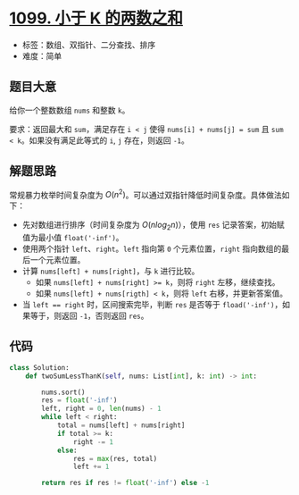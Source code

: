 # [1099. 小于 K 的两数之和](https://leetcode.cn/problems/two-sum-less-than-k/)

- 标签：数组、双指针、二分查找、排序
- 难度：简单

## 题目大意

给你一个整数数组 `nums` 和整数 `k`。

要求：返回最大和 `sum`，满足存在 `i < j` 使得 `nums[i] + nums[j] = sum` 且 `sum < k`。如果没有满足此等式的 `i`, `j` 存在，则返回 `-1`。

## 解题思路

常规暴力枚举时间复杂度为 $O(n^2)$。可以通过双指针降低时间复杂度。具体做法如下：

- 先对数组进行排序（时间复杂度为 $O(nlog_2n)$），使用 `res` 记录答案，初始赋值为最小值 `float('-inf')`。
- 使用两个指针 `left`、`right`。`left` 指向第 `0` 个元素位置，`right` 指向数组的最后一个元素位置。
- 计算 `nums[left] + nums[right]`，与 `k` 进行比较。
  - 如果 `nums[left] + nums[right] >= k`，则将 `right` 左移，继续查找。
  - 如果 `nums[left] + nums[rigth] < k`，则将 `left` 右移，并更新答案值。
- 当 `left == right` 时，区间搜索完毕，判断 `res` 是否等于 `fload('-inf')`，如果等于，则返回 `-1`，否则返回 `res`。

## 代码

```Python
class Solution:
    def twoSumLessThanK(self, nums: List[int], k: int) -> int:

        nums.sort()
        res = float('-inf')
        left, right = 0, len(nums) - 1
        while left < right:
            total = nums[left] + nums[right]
            if total >= k:
                right -= 1
            else:
                res = max(res, total)
                left += 1

        return res if res != float('-inf') else -1
```

